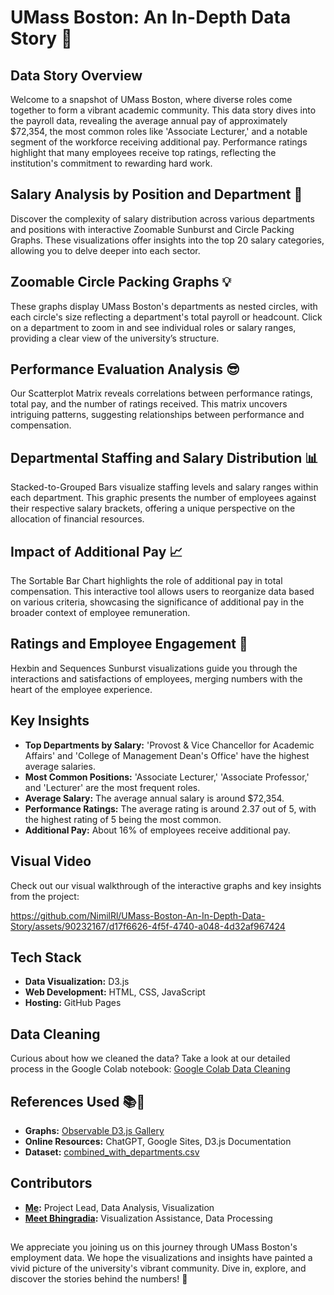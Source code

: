 # UMass Boston: An In-Depth Data Story 📖

## Data Story Overview
Welcome to a snapshot of UMass Boston, where diverse roles come together to form a vibrant academic community. This data story dives into the payroll data, revealing the average annual pay of approximately $72,354, the most common roles like 'Associate Lecturer,' and a notable segment of the workforce receiving additional pay. Performance ratings highlight that many employees receive top ratings, reflecting the institution's commitment to rewarding hard work.

## Salary Analysis by Position and Department 🤔
Discover the complexity of salary distribution across various departments and positions with interactive Zoomable Sunburst and Circle Packing Graphs. These visualizations offer insights into the top 20 salary categories, allowing you to delve deeper into each sector.

## Zoomable Circle Packing Graphs 💡
These graphs display UMass Boston's departments as nested circles, with each circle's size reflecting a department's total payroll or headcount. Click on a department to zoom in and see individual roles or salary ranges, providing a clear view of the university’s structure.

## Performance Evaluation Analysis 😎
Our Scatterplot Matrix reveals correlations between performance ratings, total pay, and the number of ratings received. This matrix uncovers intriguing patterns, suggesting relationships between performance and compensation.

## Departmental Staffing and Salary Distribution 📊
Stacked-to-Grouped Bars visualize staffing levels and salary ranges within each department. This graphic presents the number of employees against their respective salary brackets, offering a unique perspective on the allocation of financial resources.

## Impact of Additional Pay 📈
The Sortable Bar Chart highlights the role of additional pay in total compensation. This interactive tool allows users to reorganize data based on various criteria, showcasing the significance of additional pay in the broader context of employee remuneration.

## Ratings and Employee Engagement 🌟
Hexbin and Sequences Sunburst visualizations guide you through the interactions and satisfactions of employees, merging numbers with the heart of the employee experience.

## Key Insights
- **Top Departments by Salary:** 'Provost & Vice Chancellor for Academic Affairs' and 'College of Management Dean's Office' have the highest average salaries.
- **Most Common Positions:** 'Associate Lecturer,' 'Associate Professor,' and 'Lecturer' are the most frequent roles.
- **Average Salary:** The average annual salary is around $72,354.
- **Performance Ratings:** The average rating is around 2.37 out of 5, with the highest rating of 5 being the most common.
- **Additional Pay:** About 16% of employees receive additional pay.

## Visual Video
Check out our visual walkthrough of the interactive graphs and key insights from the project:



https://github.com/NimilRl/UMass-Boston-An-In-Depth-Data-Story/assets/90232167/d17f6626-4f5f-4740-a048-4d32af967424



## Tech Stack
- **Data Visualization:** D3.js
- **Web Development:** HTML, CSS, JavaScript
- **Hosting:** GitHub Pages

## Data Cleaning
Curious about how we cleaned the data? Take a look at our detailed process in the Google Colab notebook:
[Google Colab Data Cleaning](https://colab.research.google.com/drive/1S0TkDLHgInbfWiD7HTjGVZ_IL5l7EcDe#scrollTo=6A60WSjBNnE1)

## References Used 📚🔗
- **Graphs:** [Observable D3.js Gallery](https://observablehq.com/@d3/gallery)
- **Online Resources:** ChatGPT, Google Sites, D3.js Documentation
- **Dataset:** [combined_with_departments.csv](https://cs617.org/data/combined_with_departments.csv)

## Contributors
- **[Me](https://www.linkedin.com/in/nimil-lathiya/):** Project Lead, Data Analysis, Visualization
- **[Meet Bhingradia](https://www.linkedin.com/in/meet-bhingradiya-74049122a/):** Visualization Assistance, Data Processing

##
We appreciate you joining us on this journey through UMass Boston's employment data. We hope the visualizations and insights have painted a vivid picture of the university's vibrant community. Dive in, explore, and discover the stories behind the numbers! 🌟

